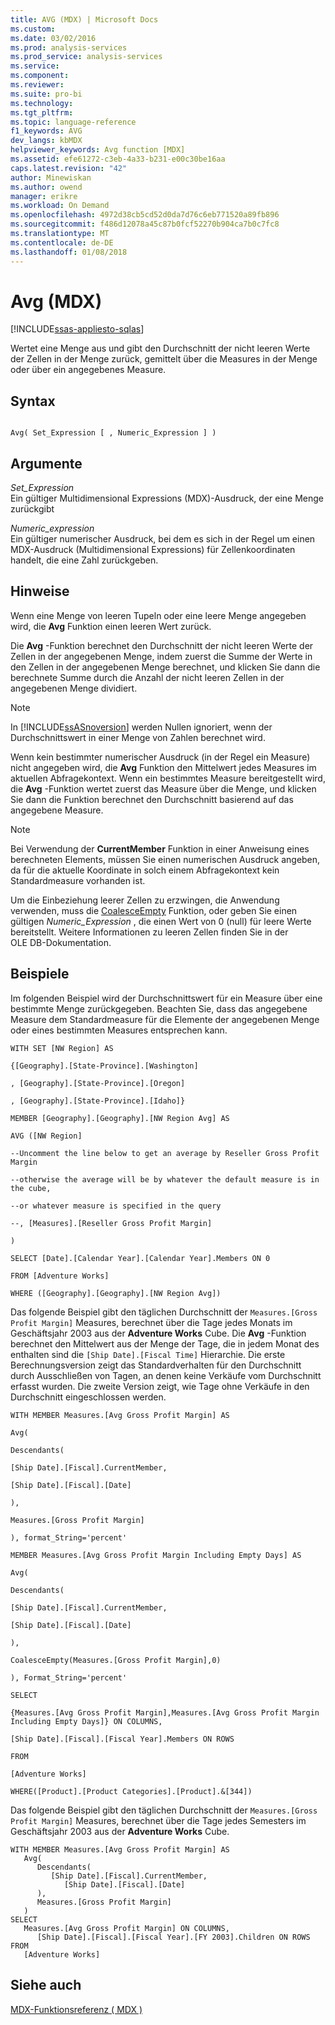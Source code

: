 ```yaml
---
title: AVG (MDX) | Microsoft Docs
ms.custom: 
ms.date: 03/02/2016
ms.prod: analysis-services
ms.prod_service: analysis-services
ms.service: 
ms.component: 
ms.reviewer: 
ms.suite: pro-bi
ms.technology: 
ms.tgt_pltfrm: 
ms.topic: language-reference
f1_keywords: AVG
dev_langs: kbMDX
helpviewer_keywords: Avg function [MDX]
ms.assetid: efe61272-c3eb-4a33-b231-e00c30be16aa
caps.latest.revision: "42"
author: Minewiskan
ms.author: owend
manager: erikre
ms.workload: On Demand
ms.openlocfilehash: 4972d38cb5cd52d0da7d76c6eb771520a89fb896
ms.sourcegitcommit: f486d12078a45c87b0fcf52270b904ca7b0c7fc8
ms.translationtype: MT
ms.contentlocale: de-DE
ms.lasthandoff: 01/08/2018
---
```

# <a name="avg-mdx"></a>Avg (MDX)
[!INCLUDE[ssas-appliesto-sqlas](../includes/ssas-appliesto-sqlas.md)]

  Wertet eine Menge aus und gibt den Durchschnitt der nicht leeren Werte der Zellen in der Menge zurück, gemittelt über die Measures in der Menge oder über ein angegebenes Measure.  
  
## <a name="syntax"></a>Syntax  
  
```  
  
Avg( Set_Expression [ , Numeric_Expression ] )  
```  
  
## <a name="arguments"></a>Argumente  
 *Set_Expression*  
 Ein gültiger Multidimensional Expressions (MDX)-Ausdruck, der eine Menge zurückgibt  
  
 *Numeric_expression*  
 Ein gültiger numerischer Ausdruck, bei dem es sich in der Regel um einen MDX-Ausdruck (Multidimensional Expressions) für Zellenkoordinaten handelt, die eine Zahl zurückgeben.  
  
## <a name="remarks"></a>Hinweise  
 Wenn eine Menge von leeren Tupeln oder eine leere Menge angegeben wird, die **Avg** Funktion einen leeren Wert zurück.  
  
 Die **Avg** -Funktion berechnet den Durchschnitt der nicht leeren Werte der Zellen in der angegebenen Menge, indem zuerst die Summe der Werte in den Zellen in der angegebenen Menge berechnet, und klicken Sie dann die berechnete Summe durch die Anzahl der nicht leeren Zellen in der angegebenen Menge dividiert.  
  
> [!NOTE]  
>  In [!INCLUDE[ssASnoversion](../includes/ssasnoversion-md.md)] werden Nullen ignoriert, wenn der Durchschnittswert in einer Menge von Zahlen berechnet wird.  
  
 Wenn kein bestimmter numerischer Ausdruck (in der Regel ein Measure) nicht angegeben wird, die **Avg** Funktion den Mittelwert jedes Measures im aktuellen Abfragekontext. Wenn ein bestimmtes Measure bereitgestellt wird, die **Avg** -Funktion wertet zuerst das Measure über die Menge, und klicken Sie dann die Funktion berechnet den Durchschnitt basierend auf das angegebene Measure.  
  
> [!NOTE]  
>  Bei Verwendung der **CurrentMember** Funktion in einer Anweisung eines berechneten Elements, müssen Sie einen numerischen Ausdruck angeben, da für die aktuelle Koordinate in solch einem Abfragekontext kein Standardmeasure vorhanden ist.  
  
 Um die Einbeziehung leerer Zellen zu erzwingen, die Anwendung verwenden, muss die [CoalesceEmpty](../mdx/coalesceempty-mdx.md) Funktion, oder geben Sie einen gültigen *Numeric_Expression* , die einen Wert von 0 (null) für leere Werte bereitstellt. Weitere Informationen zu leeren Zellen finden Sie in der OLE DB-Dokumentation.  
  
## <a name="examples"></a>Beispiele  
 Im folgenden Beispiel wird der Durchschnittswert für ein Measure über eine bestimmte Menge zurückgegeben. Beachten Sie, dass das angegebene Measure dem Standardmeasure für die Elemente der angegebenen Menge oder eines bestimmten Measures entsprechen kann.  
  
 `WITH SET [NW Region] AS`  
  
 `{[Geography].[State-Province].[Washington]`  
  
 `, [Geography].[State-Province].[Oregon]`  
  
 `, [Geography].[State-Province].[Idaho]}`  
  
 `MEMBER [Geography].[Geography].[NW Region Avg] AS`  
  
 `AVG ([NW Region]`  
  
 `--Uncomment the line below to get an average by Reseller Gross Profit Margin`  
  
 `--otherwise the average will be by whatever the default measure is in the cube,`  
  
 `--or whatever measure is specified in the query`  
  
 `--, [Measures].[Reseller Gross Profit Margin]`  
  
 `)`  
  
 `SELECT [Date].[Calendar Year].[Calendar Year].Members ON 0`  
  
 `FROM [Adventure Works]`  
  
 `WHERE ([Geography].[Geography].[NW Region Avg])`  
  
 Das folgende Beispiel gibt den täglichen Durchschnitt der `Measures.[Gross Profit Margin]` Measures, berechnet über die Tage jedes Monats im Geschäftsjahr 2003 aus der **Adventure Works** Cube. Die **Avg** -Funktion berechnet den Mittelwert aus der Menge der Tage, die in jedem Monat des enthalten sind die `[Ship Date].[Fiscal Time]` Hierarchie. Die erste Berechnungsversion zeigt das Standardverhalten für den Durchschnitt durch Ausschließen von Tagen, an denen keine Verkäufe vom Durchschnitt erfasst wurden. Die zweite Version zeigt, wie Tage ohne Verkäufe in den Durchschnitt eingeschlossen werden.  
  
 `WITH MEMBER Measures.[Avg Gross Profit Margin] AS`  
  
 `Avg(`  
  
 `Descendants(`  
  
 `[Ship Date].[Fiscal].CurrentMember,`  
  
 `[Ship Date].[Fiscal].[Date]`  
  
 `),`  
  
 `Measures.[Gross Profit Margin]`  
  
 `), format_String='percent'`  
  
 `MEMBER Measures.[Avg Gross Profit Margin Including Empty Days] AS`  
  
 `Avg(`  
  
 `Descendants(`  
  
 `[Ship Date].[Fiscal].CurrentMember,`  
  
 `[Ship Date].[Fiscal].[Date]`  
  
 `),`  
  
 `CoalesceEmpty(Measures.[Gross Profit Margin],0)`  
  
 `), Format_String='percent'`  
  
 `SELECT`  
  
 `{Measures.[Avg Gross Profit Margin],Measures.[Avg Gross Profit Margin Including Empty Days]} ON COLUMNS,`  
  
 `[Ship Date].[Fiscal].[Fiscal Year].Members ON ROWS`  
  
 `FROM`  
  
 `[Adventure Works]`  
  
 `WHERE([Product].[Product Categories].[Product].&[344])`  
  
 Das folgende Beispiel gibt den täglichen Durchschnitt der `Measures.[Gross Profit Margin]` Measures, berechnet über die Tage jedes Semesters im Geschäftsjahr 2003 aus der **Adventure Works** Cube.  
  
```  
WITH MEMBER Measures.[Avg Gross Profit Margin] AS  
   Avg(  
      Descendants(  
         [Ship Date].[Fiscal].CurrentMember,   
            [Ship Date].[Fiscal].[Date]  
      ),   
      Measures.[Gross Profit Margin]  
   )  
SELECT  
   Measures.[Avg Gross Profit Margin] ON COLUMNS,  
      [Ship Date].[Fiscal].[Fiscal Year].[FY 2003].Children ON ROWS  
FROM  
   [Adventure Works]  
```  
  
## <a name="see-also"></a>Siehe auch  
 [MDX-Funktionsreferenz &#40; MDX &#41;](../mdx/mdx-function-reference-mdx.md)  
  
  
